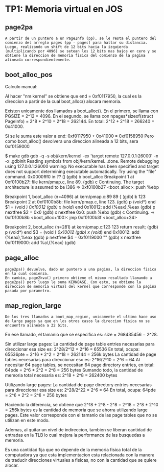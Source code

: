 TP1: Memoria virtual en JOS
===========================

page2pa
-------

	A partir de un puntero a un PageInfo (pp), se le resta el puntero del comienzo del arreglo pages (pp - pages) para hallar su distancia. Luego, realizando un shift de 12 bits hacia la izquierda (multiplicando por 4096) se setean los 12 bits mas bajos en cero y se obtiene la direccion de memoria fisica del comienzo de la pagina alineada correspondientemente.


boot_alloc_pos
--------------

Calculo manual: 

Al hacer "nm kernel" se obtiene que end = 0xf0117950, la cual es la direccion a partir de la cual boot_alloc() alocara memoria.

Existen unicamente dos llamados a boot_alloc(). En el primero, se llama con PGSIZE = 2^12 = 4096. En el segundo, se llama con npages*sizeof(struct PageInfo) = 2^8 * 2^10 = 2^18 = 262144. En total: 2^12 + 2^18 = 266240 = 0x41000.

Si se le suma este valor a end: 0xf0117950 + 0x41000 = 0xf0158950
Pero como boot_alloc() devolvera una direccion alineada a 12 bits, sera 0xf0159000

$ make gdb
gdb -q -s obj/kern/kernel -ex 'target remote 127.0.0.1:26000' -n -x .gdbinit
Reading symbols from obj/kern/kernel...done.
Remote debugging using 127.0.0.1:26000
warning: No executable has been specified and target does not support
determining executable automatically.  Try using the "file" command.
0x0000fff0 in ?? ()
(gdb) b boot_alloc
Breakpoint 1 at 0xf0100b27: file kern/pmap.c, line 89.
(gdb) c
Continuing.
The target architecture is assumed to be i386
=> 0xf0100b27 <boot_alloc>:	push   %ebp

Breakpoint 1, boot_alloc (n=4096) at kern/pmap.c:89
89	{
(gdb) b 123
Breakpoint 2 at 0xf0100b8b: file kern/pmap.c, line 123.
(gdb) p (void*) end
$1 = (void *) 0x10012
(gdb) x (void*) end
   0x10012:	add    (%eax),%eax
(gdb) p nextfree
$2 = 0x0
(gdb) x nextfree
   0x0:	push   %ebx
(gdb) c
Continuing.
=> 0xf0100b8b <boot_alloc+100>:	jmp    0xf0100b3f <boot_alloc+24>

Breakpoint 2, boot_alloc (n=281) at kern/pmap.c:123
123		return result;
(gdb) p (void*) end
$3 = (void *) 0x10012
(gdb) x (void*) end
   0x10012:	add    (%eax),%eax
(gdb) p nextfree
$4 = 0xf0119000 ""
(gdb) x nextfree
   0xf0119000:	add    %al,(%eax)
(gdb) 



page_alloc
----------

	page2pa() devuelve, dado un puntero a una pagina, la direccion fisica en la cual comienza.
	En cambio, page2kva() primero obtiene el mismo resultado llamando a page2pa() pero luego le suma KERNBASE. Con esto, se obtiene la direccion de memoria virtual del kernel que corresponde con la pagina pasada por parametro.

map_region_large
----------

	De los tres llamados a boot_map_region, unicamente el ultimo hace uso de large pages ya que en los otros casos la direccion fisica no se encuentra alineada a 22 bits.

En ese llamado, el tamanio que se especifica es: size = 268435456 = 2^28.

Sin utilizar large pages:
La cantidad de page table entries necesarias para direccionar esa size es: 2^28/2^12 = 2^16 = 65536
En total, ocupa: 65536pte = 2^16 * 2^2 = 2^18 = 262144 = 256k bytes
La cantidad de page tables necesarias para direccionar eso es: 2^16/2^10 = 2^6 = 64
Al necesitar 64 page tables, se necesitan 64 page directory entries, en total: 64pde = 2^6 * 2^2 = 2^8 = 256 bytes
Sumando todo, la cantidad de memoria total necesaria es: 2^18 + 2^8 = 262400 bytes

Utilizando large pages:
La cantidad de page directory entries necesarias para direccionar esa size es: 2^28/2^22 = 2^6 = 64
En total, ocupa: 64pde = 2^6 * 2^2 = 2^8 = 256 bytes

Haciendo la diferencia, se obtiene que 2^18 + 2^8 - 2^8 = 2^18 = 2^8 * 2^10 = 256k bytes es la cantidad de memoria que se ahorra utilizando large pages. Este valor corresponde con el tamanio de las page tables que no se utilizan en este modo.

Ademas, al quitar un nivel de indireccion, tambien se liberan cantidad de entradas en la TLB lo cual mejora la performance de las busquedas a memoria.

Es una cantidad fija que no depende de la memoria fisica total de la computadora ya que esta implementacion esta relacionada con la manera de traducir direcciones virtuales a fisicas, no con la cantidad que se quiere alocar.
